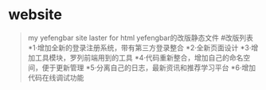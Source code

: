 ﻿# website
>my yefengbar site laster for html
>yefengbar的改版静态文件
#改版列表
*1·增加全新的登录注册系统，带有第三方登录整合
*2·全新页面设计
*3·增加工具模块，罗列前端用到的工具
*4·代码重新整合，增加自己的命名空间，便于更新管理
*5·分离自己的日志，最新资讯和推荐学习平台
*6·增加代码在线调试功能
